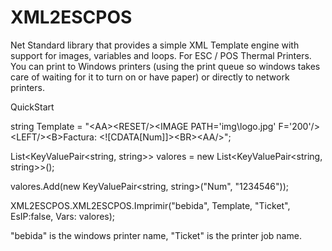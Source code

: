 XML2ESCPOS
==========

Net Standard library that provides a simple XML Template engine with support for images, variables and loops. 
For ESC / POS Thermal Printers. 
You can print to Windows printers (using the print queue so windows takes care of waiting for it to turn on or have paper) or directly to network printers. 

QuickStart

string Template = "\<AA\>\<RESET/\>\<IMAGE PATH='img\\logo.jpg' F='200'/\>\<LEFT/\>\<B\>Factura: \<![CDATA[Num]]\>\<BR>\<AA/>";				

List<KeyValuePair<string, string>> valores = new List<KeyValuePair<string, string>>();

valores.Add(new KeyValuePair<string, string>("Num", "1234546"));

XML2ESCPOS.XML2ESCPOS.Imprimir("bebida", Template, "Ticket", EsIP:false, Vars: valores);

"bebida" is the windows printer name, "Ticket" is the printer job name.
